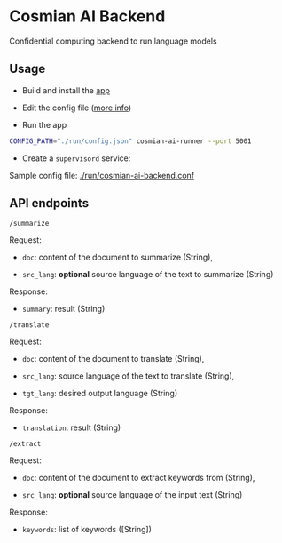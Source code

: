# Cosmian AI Backend

Confidential computing backend to run language models

## Usage

- Build and install the [app](./app/README.md)

- Edit the config file ([more info](./app/README.md#config-file))

- Run the app

```bash
CONFIG_PATH="./run/config.json" cosmian-ai-runner --port 5001
```

- Create a `supervisord` service:

Sample config file: [./run/cosmian-ai-backend.conf](./run/cosmian-ai-backend.conf)

## API endpoints

`/summarize`

Request:

- `doc`: content of the document to summarize (String),

- `src_lang`: **optional** source language of the text to summarize (String)

Response:

- `summary`: result (String)

`/translate`

Request:

- `doc`: content of the document to translate (String),

- `src_lang`: source language of the text to translate (String),

- `tgt_lang`: desired output language (String)

Response:

- `translation`: result (String)

`/extract`

Request:

- `doc`: content of the document to extract keywords from (String),

- `src_lang`: **optional** source language of the input text (String)

Response:

- `keywords`: list of keywords ([String])
